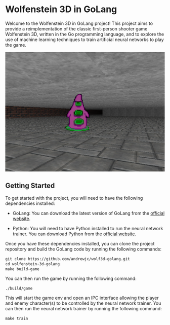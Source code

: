 # Wolfenstein 3D in GoLang

Welcome to the Wolfenstein 3D in GoLang project! This project aims to provide a reimplementation of the classic first-person shooter game Wolfenstein 3D, written in the Go programming language, and to explore the use of machine learning techniques to train artificial neural networks to play the game.

![Screenshot](assets/screenshot.png?raw=true "Game Screenshot")

## Getting Started

To get started with the project, you will need to have the following dependencies installed:

- GoLang: You can download the latest version of GoLang from the [official website](https://golang.org/).

- Python: You will need to have Python installed to run the neural network trainer. You can download Python from the [official website](https://www.python.org/).

Once you have these dependencies installed, you can clone the project repository and build the GoLang code by running the following commands:

```
git clone https://github.com/andrewjc/wolf3d-golang.git
cd wolfenstein-3d-golang
make build-game
```

You can then run the game by running the following command:

```
./build/game
```

This will start the game env and open an IPC interface allowing the player and enemy character(s) to be controlled by the neural network trainer. You can then run the neural network trainer by running the following command:

```
make train
```
